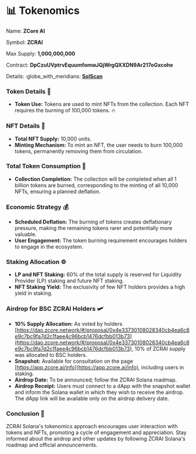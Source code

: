 # 📊 Tokenomics

Name: **ZCore AI**

Symbol: **ZCRAI**

Max Supply: **1,000,000,000**

Contract: **DpCzuUVptrvEquumfomwJQjWrgQXXDN9Ar217oGxcohe**

Details: :globe\_with\_meridians: [**SolScan**](https://solscan.io/token/DpCzuUVptrvEquumfomwJQjWrgQXXDN9Ar217oGxcohe)

### Token Details 💾

* **Token Use:** Tokens are used to mint NFTs from the collection. Each NFT requires the burning of 100,000 tokens. 🔥

### NFT Details 🎨

* **Total NFT Supply:** 10,000 units.
* **Minting Mechanism:** To mint an NFT, the user needs to burn 100,000 tokens, permanently removing them from circulation.

### Total Token Consumption 🌟

* **Collection Completion:** The collection will be completed when all 1 billion tokens are burned, corresponding to the minting of all 10,000 NFTs, ensuring a planned deflation.

### Economic Strategy 💰

* **Scheduled Deflation:** The burning of tokens creates deflationary pressure, making the remaining tokens rarer and potentially more valuable.
* **User Engagement:** The token burning requirement encourages holders to engage in the ecosystem.

### Staking Allocation ⚙️

* **LP and NFT Staking:** 60% of the total supply is reserved for Liquidity Provider (LP) staking and future NFT staking.
* **NFT Staking Yield:** The exclusivity of few NFT holders provides a high yield in staking.

### Airdrop for BSC ZCRAI Holders 🛩️

* **10% Supply Allocation:** As voted by holders [https://dao.zcore.network/#/proposal/0x4e33730108028340cb4ea6c8e9c7bc9fa7d2c1faee4c96bcb1476dcfbb013b73](https://dao.zcore.network/#/proposal/0x4e33730108028340cb4ea6c8e9c7bc9fa7d2c1faee4c96bcb1476dcfbb013b73), 10% of ZCRAI supply was allocated to BSC holders.
* **Snapshot:** Available for consultation on the page [https://app.zcore.ai/info](https://app.zcore.ai/info), including users in staking.
* **Airdrop Date:** To be announced; follow the ZCRAI Solana roadmap.
* **Airdrop Receipt:** Users must connect to a dApp with the snapshot wallet and inform the Solana wallet in which they wish to receive the airdrop. The dApp link will be available only on the airdrop delivery date.

### Conclusion 🔄

ZCRAI Solana's tokenomics approach encourages user interaction with tokens and NFTs, promoting a cycle of engagement and appreciation. Stay informed about the airdrop and other updates by following ZCRAI Solana's roadmap and official announcements.
